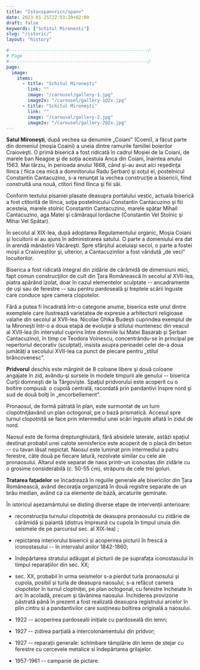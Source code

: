 ```yaml
---
title: "Isto<span>ric</span>"
date: 2023-01-25T22:53:20+02:00
draft: false
keywords: ["Schitul Mironesti"]
slug: "/istoric/"
layout: "history"

#----------------------------------------------------/
# Page
#----------------------------------------------------/
page:
  image:
    items:
      - title: "Schitul Mironești"
        link: ""
        image: "/carousel/gallery-1.jpg"
        image2x: "/carousel/gallery-1@2x.jpg"
      - title: "Schitul Mironești"
        link: ""
        image: "/carousel/gallery-2.jpg"
        image2x: "/carousel/gallery-2@2x.jpg"
---
```


**Satul Mironeşti**, după vechea sa denumire „Coiani" (Coeni), a făcut parte din domeniul (moşia Coaini) a uneia dintre ramurile familiei boierilor Craioveşti. O primă biserică a fost ridicată în cadrul Moșiei de la Coiani, de marele ban Neagoe şi de soţia acestuia Anca din Coiani, înaintea anului 1563. Mai târziu, în perioada anului 1668, când şi-au avut aici reşedinţa Ilinca ( fiica cea mică a domnitorului Radu Şerban) şi soţul ei, postelnicul Constantin Cantacuzino, s-a renunţat la vechea construcţie a bisericii, fiind construită una nouă, ctitori fiind Ilinca şi fiii săi.

Conform textului pisaniei plasate deasupra portalului vestic, actuala biserică a fost ctitorită de Ilinca, soţia postelnicului Constantin Cantacuzino şi fiii acesteia, marele stolnic Constantin Cantacuzino, marele spătar Mihail Cantacuzino, aga Matei şi cămăraşul Iordache (Constantin Vel Stolnic și Mihai Vel Spătar).

În secolul al XIX-lea, după adoptarea Regulamentului organic, Moşia Coiani şi locuitorii ei au ajuns în administrarea satului. O parte a domeniului era dat în arendă mănăstirii Văcăreşti. Spre sfârşitul aceluiaşi secol, o parte a fostei moşii a Craioveştilor şi, ulterior, a Cantacuzinilor a fost vândută „de veci" locuitorilor.

Biserica a fost ridicată integral din zidărie de cărămidă de dimensiuni mici, fapt comun construcţiilor de cult din Ţara Românească în secolul al XVII-lea, piatra apărând izolat, doar în cazul elementelor sculptate -- ancadramente de uşi sau de ferestre -- sau pentru pardoseală şi treptele scării înguste care conduce spre camera clopotelor.

Fără a putea fi încadrată într-o categorie anume, biserica este unul dintre exemplele care ilustrează varietatea de expresie a arhitecturii religioase valahe din secolul al XVII-lea. Nicolae Ghika Budeşti cuprindea exemplul de la Mironeşti într-o a doua etapă de evoluţie a stilului muntenesc din veacul al XVII-lea (în intervalul cuprins între domniile lui Matei Basarab şi Şerban Cantacuzino), în timp ce Teodora Voinescu, concentrându-se în principal pe repertoriul decorativ (sculptat), insista asupra perioadei celei de-a doua jumătăţi a secolului XVII-lea ca punct de plecare pentru „stilul brâncovenesc".

**Pridvorul** deschis este mărginit de 8 coloane libere şi două coloane angajate în zid, avându-şi sursele în modele timpurii ale genului -- biserica Curţii domneşti de la Târgovişte. Spaţiul pridvorului este acoperit cu o boltire compusă: o cupolă centrală, racordată prin pandantivi înspre nord şi sud de două bolţi în „encorbellement".

Pronaosul, de formă pătrată în plan, este surmontat de un turn clopotniţăavând un plan octogonal, pe o bază prismatică. Accesul spre turnul clopotniță se face prin intermediul unei scări înguste aflată în zidul de nord.

Naosul este de forma dreptunghiulară, fără absidele laterale, astăzi spațiul destinat probabil unei calote semisferice este acoperit de o placă din beton -- cu tavan lăsat nepictat. Naosul este luminat prin intermediul a patru ferestre, câte două pe fiecare latură, rezolvate similar cu cele ale pronaosului. Altarul este separat de naos printr-un iconostas din zidărie cu o grosime considerabilă (c. 50-55 cm), străpuns de cele trei goluri.

**Tratarea faţadelor** se încadrează în regulile generale ale bisericilor din Ţara Românească, având decoraţia organizată în două registre separate de un brâu median, având ca ca elemente de bază, arcaturile geminate.

În istoricul așezamântului se disting diverse etape de intervenții anterioare:

-   reconstrucția turnului clopotniță de deasupra pronaosului cu zidărie de cărămidă și paiantă (distrus împreună cu cupola în timpul unuia din seismele de pe parcursul sec. al XIX-lea) ;

-   repictarea interiorului bisericii și acoperirea picturii în frescă a iconostasului -- în intervalul anilor 1842-1860;

-   îndepărtarea stratului adăugat al picturii de pe suprafața iconostasului în timpul reparațiilor din sec. XX;

-   sec. XX, probabil în urma seismelor s-a pierdut turla pronaosului și cupola, posibil și turla de deasupra naosului; s-a refăcut camera clopotelor în turnul cloptniței, pe plan octogonal, cu ferestre încheiate în arc în acoladă, precum şi tăvănirea naosului. Închiderea provizorie păstrată până în prezent a fost realizată deasupra registrului arcelor în plin cintru si a pandantivilor care susțineau boltirea originală a naosului.

-   1922 -- acoperirea pardosealii inițiale cu pardoseală din lemn;

-   1927 -- zidirea parțială a intercolonamentului din pridvor;

-   1927 -- reparații generale: schimbare tâmplărie din lemn de stejar cu ferestre cu cercevele metalice si îndepărtarea grilajelor.

-   1957-1961 -- campanie de pictare.
